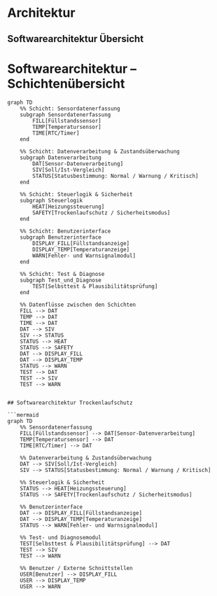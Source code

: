 # Architektur 

## Softwarearchitektur Übersicht

# Softwarearchitektur – Schichtenübersicht

```mermaid
graph TD
    %% Schicht: Sensordatenerfassung
    subgraph Sensordatenerfassung
        FILL[Füllstandssensor]
        TEMP[Temperatursensor]
        TIME[RTC/Timer]
    end

    %% Schicht: Datenverarbeitung & Zustandsüberwachung
    subgraph Datenverarbeitung
        DAT[Sensor-Datenverarbeitung]
        SIV[Soll/Ist-Vergleich]
        STATUS[Statusbestimmung: Normal / Warnung / Kritisch]
    end

    %% Schicht: Steuerlogik & Sicherheit
    subgraph Steuerlogik
        HEAT[Heizungssteuerung]
        SAFETY[Trockenlaufschutz / Sicherheitsmodus]
    end

    %% Schicht: Benutzerinterface
    subgraph Benutzerinterface
        DISPLAY_FILL[Füllstandsanzeige]
        DISPLAY_TEMP[Temperaturanzeige]
        WARN[Fehler- und Warnsignalmodul]
    end

    %% Schicht: Test & Diagnose
    subgraph Test_und_Diagnose
        TEST[Selbsttest & Plausibilitätsprüfung]
    end

    %% Datenflüsse zwischen den Schichten
    FILL --> DAT
    TEMP --> DAT
    TIME --> DAT
    DAT --> SIV
    SIV --> STATUS
    STATUS --> HEAT
    STATUS --> SAFETY
    DAT --> DISPLAY_FILL
    DAT --> DISPLAY_TEMP
    STATUS --> WARN
    TEST --> DAT
    TEST --> SIV
    TEST --> WARN


## Softwarearchitektur Trockenlaufschutz 

```mermaid
graph TD
    %% Sensordatenerfassung
    FILL[Füllstandssensor] --> DAT[Sensor-Datenverarbeitung]
    TEMP[Temperatursensor] --> DAT
    TIME[RTC/Timer] --> DAT

    %% Datenverarbeitung & Zustandsüberwachung
    DAT --> SIV[Soll/Ist-Vergleich]
    SIV --> STATUS[Statusbestimmung: Normal / Warnung / Kritisch]

    %% Steuerlogik & Sicherheit
    STATUS --> HEAT[Heizungssteuerung]
    STATUS --> SAFETY[Trockenlaufschutz / Sicherheitsmodus]

    %% Benutzerinterface
    DAT --> DISPLAY_FILL[Füllstandsanzeige]
    DAT --> DISPLAY_TEMP[Temperaturanzeige]
    STATUS --> WARN[Fehler- und Warnsignalmodul]

    %% Test- und Diagnosemodul
    TEST[Selbsttest & Plausibilitätsprüfung] --> DAT
    TEST --> SIV
    TEST --> WARN

    %% Benutzer / Externe Schnittstellen
    USER[Benutzer] --> DISPLAY_FILL
    USER --> DISPLAY_TEMP
    USER --> WARN
